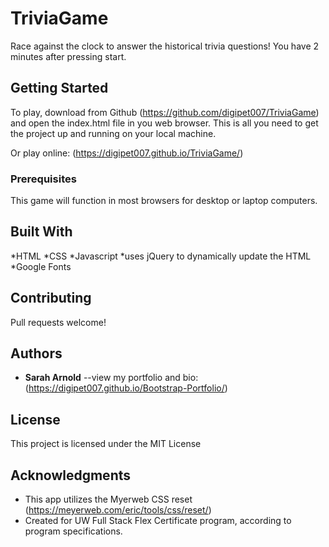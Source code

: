 # TriviaGame

Race against the clock to answer the historical trivia questions! You have 2 minutes after pressing start.


## Getting Started

To play, download from Github (https://github.com/digipet007/TriviaGame) and open the index.html file in you web browser. This is all you need to get the project up and running on your local machine.

Or play online: (https://digipet007.github.io/TriviaGame/)

### Prerequisites

This game will function in most browsers for desktop or laptop computers.

## Built With

*HTML
*CSS
*Javascript
*uses jQuery to dynamically update the HTML
*Google Fonts

## Contributing

Pull requests welcome!

## Authors

* **Sarah Arnold** --view my portfolio and bio: (https://digipet007.github.io/Bootstrap-Portfolio/)

## License

This project is licensed under the MIT License

## Acknowledgments

* This app utilizes the Myerweb CSS reset (https://meyerweb.com/eric/tools/css/reset/) 
* Created for UW Full Stack Flex Certificate program, according to program specifications.
   

